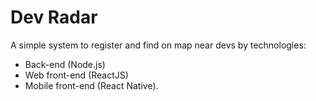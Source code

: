 # Dev Radar
A simple system to register and find on map near devs by technologies: 
- Back-end (Node.js)
- Web front-end (ReactJS)
- Mobile front-end (React Native).
